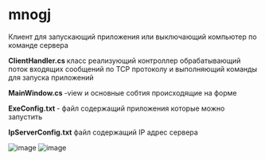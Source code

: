 # mnogj
Клиент для  запускающий приложения или выключающий компьютер по команде  сервера 

<b> ClientHandler.cs </b> класс реализующий  контроллер обрабатывающий поток входящих сообщений по TCP протоколу и выполняющий команды для запуска приложений
 
<b>MainWindow.cs </b>-view и основные собтия происходящие на форме

<b>ExeConfig.txt </b>- файл содержащий приложения которые можно запустить 

<b>IpServerConfig.txt</b> файл содержащий IP адрес сервера

![image](https://user-images.githubusercontent.com/61508770/193868552-3c0ffc5b-8869-445f-9290-ca20fe1dcc56.png)
![image](https://user-images.githubusercontent.com/61508770/193868674-efd3641c-c705-4c46-b300-a0adcf5d24c7.png)
